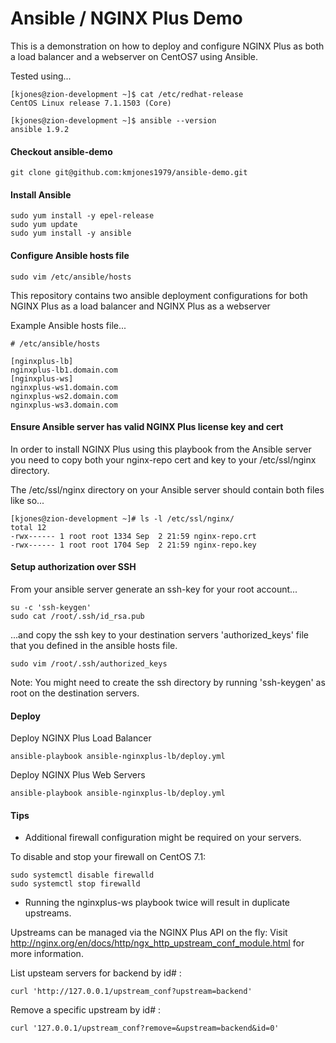 # Ansible / NGINX Plus Demo

This is a demonstration on how to deploy and configure NGINX Plus as both a load
balancer and a webserver on CentOS7 using Ansible.

Tested using...

```
[kjones@zion-development ~]$ cat /etc/redhat-release 
CentOS Linux release 7.1.1503 (Core)

[kjones@zion-development ~]$ ansible --version
ansible 1.9.2
```

#### Checkout ansible-demo

```
git clone git@github.com:kmjones1979/ansible-demo.git
```

#### Install Ansible

```
sudo yum install -y epel-release
sudo yum update
sudo yum install -y ansible
```

#### Configure Ansible hosts file
```
sudo vim /etc/ansible/hosts
```

This repository contains two ansible deployment configurations for 
both NGINX Plus as a load balancer and NGINX Plus as a webserver

Example Ansible hosts file...

```
# /etc/ansible/hosts

[nginxplus-lb]
nginxplus-lb1.domain.com
[nginxplus-ws]
nginxplus-ws1.domain.com
nginxplus-ws2.domain.com
nginxplus-ws3.domain.com
```

#### Ensure Ansible server has valid NGINX Plus license key and cert

In order to install NGINX Plus using this playbook from the Ansible server
you need to copy both your nginx-repo cert and key to your /etc/ssl/nginx directory.

The /etc/ssl/nginx directory on your Ansible server should contain both files like so...

```
[kjones@zion-development ~]# ls -l /etc/ssl/nginx/
total 12
-rwx------ 1 root root 1334 Sep  2 21:59 nginx-repo.crt
-rwx------ 1 root root 1704 Sep  2 21:59 nginx-repo.key
```

#### Setup authorization over SSH

From your ansible server generate an ssh-key for your root account...

```
su -c 'ssh-keygen'
sudo cat /root/.ssh/id_rsa.pub
```

...and copy the ssh key to your destination servers 'authorized_keys' file
that you defined in the ansible hosts file.

```
sudo vim /root/.ssh/authorized_keys
```

Note: You might need to create the ssh directory by running 'ssh-keygen' as root
on the destination servers.

#### Deploy

Deploy NGINX Plus Load Balancer

```
ansible-playbook ansible-nginxplus-lb/deploy.yml
```

Deploy NGINX Plus Web Servers

```
ansible-playbook ansible-nginxplus-lb/deploy.yml
```

#### Tips

 - Additional firewall configuration might be required on your servers.

To disable and stop your firewall on CentOS 7.1:

```
sudo systemctl disable firewalld
sudo systemctl stop firewalld
```

 - Running the nginxplus-ws playbook twice will result in duplicate upstreams.

Upstreams can be managed via the NGINX Plus API on the fly:
Visit http://nginx.org/en/docs/http/ngx_http_upstream_conf_module.html for more
information.

List upsteam servers for backend by id# :

```
curl 'http://127.0.0.1/upstream_conf?upstream=backend'
```

Remove a specific upstream by id# :
```
curl '127.0.0.1/upstream_conf?remove=&upstream=backend&id=0'
```

